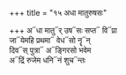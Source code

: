 +++
title = "१५ अधा मातुरुषसः"

+++
अ᳓धा मातु᳓र् उष᳓सः सप्त᳓ वि᳓प्रा  
जा᳓येमहि प्रथमा᳓ वेध᳓सो नॄ᳓न्  
दिव᳓स् पुत्रा᳓ अ᳓ङ्गिरसो भवेम  
अ᳓द्रिं रुजेम धनि᳓नं शुच᳓न्तः